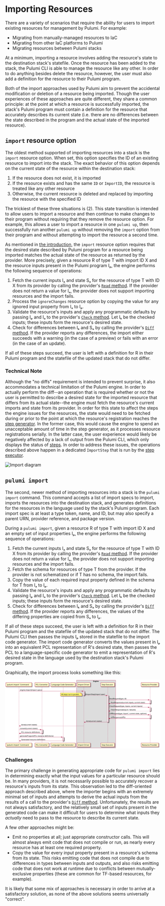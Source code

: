 # Importing Resources

There are a variety of scenarios that require the ability for users to import existing
resources for management by Pulumi. For example:

- Migrating from manually-managed resources to IaC
- Migrating from other IaC platforms to Pulumi
- Migrating resources between Pulumi stacks

At a minimum, importing a resource involves adding the resource's state to the destination
stack's statefile. Once the resource has been added to the stack, the Pulumi CLI is able
to manage the resource like any other. In order to do anything besides delete the resource,
however, the user must also add a definition for the resource to their Pulumi program.

Both of the import approaches used by Pulumi aim to prevent the accidental modification or
deletion of a resource being imported. Though the user experiences of these approaches are
quite different, they share a common principle: at the point at which a resource is
successfully imported, the stack's Pulumi program must contain a definition for the
resource that accurately describes its current state (i.e. there are no differences
between the state described in the program and the actual state of the imported resource).

## `import` resource option

The oldest method supported of importing resources into a stack is the `import` resource
option. When set, this option specifies the ID of an existing resource to import into the
stack. The exact behavior of this option depends on the current state of the resource
within the destination stack:

1. If the resource does not exist, it is imported
2. If the resource exists and has the same `ID` or `ImportID`, the resource is treated
   like any other resource
3. Otherwise, the current resource is deleted and replaced by importing the resource with
   the specified ID

The trickiest of these three situations is (2). This state transition is intended to allow
users to import a resource and then continue to make changes to their program without
requiring that they remove the resource option. For example, this allows a user to import
a resource in one `pulumi up`, then successfully run another `pulumi up` without removing
the `import` option from their program and without attempting to import the resource a
second time.

As mentioned in [the introduction](#importing-resources), the `import` resource option
requires that the desired state described by Pulumi program for a resource being imported
matches the actual state of the resource as returned by the provider. More precisely,
given a resource R of type T with  import ID X and the resource inputs present in the
Pulumi program Iₚ, the engine performs the following sequence of operations:

1. Fetch the current inputs Iₐ and state Sₐ for the resource of type T with ID X from its
   provider by calling the provider's [`Read` method](providers/implementers-guide.md#read).
   If the provider does not return a value for Iₐ, the provider does not support importing
   resources and the import fails.
2. Process the `ignoreChanges` resource option by copying the value for any ignored input
   property from Iₐ to Iₚ.
3. Validate the resource's inputs and apply any programmatic defaults by passing Iₚ and Iₐ
   to the provider's [`Check` method](providers/implementers-guide.md#check). Let Iₖ be the
   checked inputs; these inputs form the resource's desired state.
4. Check for differences between Iₖ and Sₐ by calling the provider's [`Diff` method](providers/implementers-guide.md#diff).
   If the provider reports any differences, the import either succeeds with a warning (in
   the case of a preview) or fails with an error (in the case of an update).

If all of these steps succeed, the user is left with a definition for R in their Pulumi
program and the statefile of the updated stack that do not differ.

### Technical Note

Although the "no diffs" requirement is intended to prevent surprise, it also accommodates
a technical limitation of the Pulumi engine. In order to actually perform the diff--an
operation that is required whether or not the user is permitted to describe a desired
state for the imported resource that differs from its actual state--the engine must fetch
the resource's current imports and state from its provider. In order for this state to
affect the steps the engine issues for the resources, the state would need to be fetched
during or prior to the point at which the resource's registration reaches the [step
generator](resource-registration.md#the-step-generator). In the former case, this would
cause the engine to spend an unacceptable amount of time in the step generator, as it
processes resource registrations serially. In the latter case, the user experience would
likely be negatively affected by a lack of output from the Pulumi CLI, which only displays
the status of [steps](resource-registration.md#the-step-generator). In order to address
these issues, the operations described above happen in a dedicated `ImportStep` that is
run by the [step executor](resource-registration.md#the-step-executor).

![Import diagram](./import.svg)

## `pulumi import`

The second, newer method of importing resources into a stack is the `pulumi import`
command. This command accepts a list of import specs to import, imports the resources into
the destination stack, and generates definitions for the resources in the language used
by the stack's Pulumi program. Each import spec is at least a type token, name, and ID,
but may also specify a parent URN, provider reference, and package version.

During a `pulumi import`, given a resource R of type T with import ID X and an empty set
of input properties Iₚ, the engine performs the following sequence of operations:

1. Fetch the current inputs Iₐ and state Sₐ for the resource of type T with ID X from its
   provider by calling the provider's [`Read` method](providers/implementers-guide.md#read).
   If the provider does not return a value for Iₐ, the provider does not support importing
   resources and the import fails.
2. Fetch the schema for resources of type T from the provider. If the provider is not
   schematized or if T has no schema, the import fails.
3. Copy the value of each required input property defined in the schema for T from Iₐ to Iₚ.
4. Validate the resource's inputs and apply any programmatic defaults by passing Iₚ and Iₐ
   to the provider's [`Check` method](providers/implementers-guide.md#check). Let Iₖ be the
   checked inputs; these inputs form the resource's desired state.
5. Check for differences between Iₖ and Sₐ by calling the provider's [`Diff` method](providers/implementers-guide.md#diff).
   If the provider reports any differences, the values of the differing properties are
   copied from Sₐ to Iₚ.

If all of these steps succeed, the user is left with a definition for R in their Pulumi
program and the statefile of the updated stack that do not differ. The Pulumi CLI then
passes the inputs Iₚ stored in the statefile to the import code generator. The import code
generator converts the values present in Iₚ into an equivalent PCL representation of R's
desired state, then passes the PCL to a language-specific code generator to emit a
representation of R's desired state in the language used by the destination stack's Pulumi
program.

Graphically, the import process looks something like this:

![`pulumi import` diagram](./pulumi-import.svg)

### Challenges

The primary challenge in generating appropriate code for `pulumi import` lies in
determining exactly what the input values for a particular resource should be. In many
providers, it is not necessarily possible to accurately recover a resource's inputs from
its state. This observation led to the diff-oriented approach described above, where the
importer begins with an extremely minimal set of inputs and attempts to derive the actual
inputs from the results of a call to the provider's [`Diff` method](providers/implementers-guide.md#diff).
Unfortunately, the results are not always satisfactory, and the relatively small set of
inputs present in the generated code can make it difficult for users to determine what
inputs they _actually_ need to pass to the resource to describe its current state.

A few other approaches might be:

- Emit no properties at all; just appropriate constructor calls. This will almost always
  emit code that does not compile or run, as nearly every resource has at least one
  required property.
- Copy the value for every input property present in a resource's schema from its state.
  This risks emitting code that does not compile due to differences in types between
  inputs and outputs, and also risks emitting code that does not work at runtime due to
  conflicts between mutually-exclusive properties (these are common for TF-based
  resources, for example).

It is likely that some mix of approaches is necessary in order to arrive at a satisfactory
solution, as none of the above solutions seems universally "correct".
